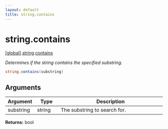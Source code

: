 ```yaml
---
layout: default
title: string.contains
---
```


# string.contains

[\[global\]]({{site.baseurl}}/docs/).[string]({{site.baseurl}}/docs/string/).[contains]({{site.baseurl}}/docs/string/contains/)

_Determines if the string contains the specified substring._

```cs
string.contains(substring)
```

## Arguments

<table>
  <col width="15%">
  <col width="15%">
  <thead>
    <tr>
      <th>Argument</th>
      <th>Type</th>
      <th>Description</th>
    </tr>
  </thead>
  <tbody>
    <tr>
      <td>substring</td>
      <td>string</td>
      <td>The substring to search for.</td>
    </tr>
  </tbody>
</table>

**Returns:** bool
